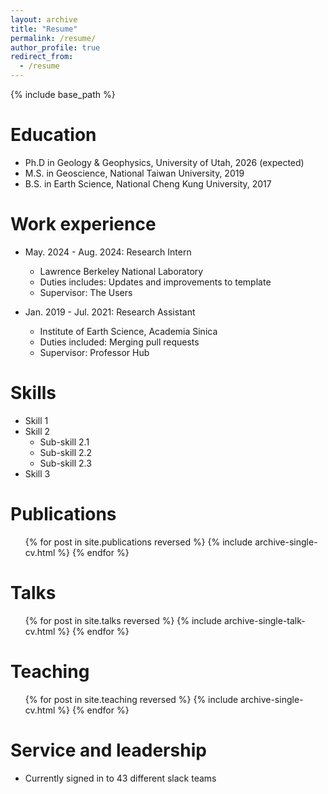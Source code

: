 ```yaml
---
layout: archive
title: "Resume"
permalink: /resume/
author_profile: true
redirect_from:
  - /resume
---
```


{% include base_path %}

Education
======
* Ph.D in Geology & Geophysics, University of Utah, 2026 (expected)
* M.S. in Geoscience, National Taiwan University, 2019
* B.S. in Earth Science, National Cheng Kung University, 2017

Work experience
======
* May. 2024 - Aug. 2024: Research Intern
  * Lawrence Berkeley National Laboratory
  * Duties includes: Updates and improvements to template
  * Supervisor: The Users

* Jan. 2019 - Jul. 2021: Research Assistant
  * Institute of Earth Science, Academia Sinica
  * Duties included: Merging pull requests
  * Supervisor: Professor Hub
  
Skills
======
* Skill 1
* Skill 2
  * Sub-skill 2.1
  * Sub-skill 2.2
  * Sub-skill 2.3
* Skill 3

Publications
======
  <ul>{% for post in site.publications reversed %}
    {% include archive-single-cv.html %}
  {% endfor %}</ul>
  
Talks
======
  <ul>{% for post in site.talks reversed %}
    {% include archive-single-talk-cv.html  %}
  {% endfor %}</ul>
  
Teaching
======
  <ul>{% for post in site.teaching reversed %}
    {% include archive-single-cv.html %}
  {% endfor %}</ul>
  
Service and leadership
======
* Currently signed in to 43 different slack teams
